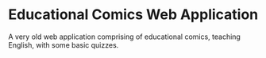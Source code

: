# Educational Comics Web Application
A very old web application comprising of educational comics, teaching English, with some basic quizzes.
